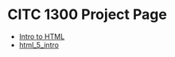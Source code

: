 # CITC 1300 Project Page

<ul>
<li><a href="Intro_to_html/index.html" target="_blank"> Intro to HTML</a></li>
<li><a href="html_5_intro/index.html" target="_blank"> html_5_intro</a></li>
</ul>
